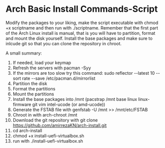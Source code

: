 # Arch Basic Install Commands-Script

Modify the packages to your liking, make the script executable with chmod +x scriptname and then run with ./scriptname.
Remember that the first part of the Arch Linux install is manual, that is you will have to partition, format and mount the disk yourself. Install the base packages and make sure to inlcude git so that you can clone the repository in chroot.

A small summary:

1. If needed, load your keymap
2. Refresh the servers with pacman -Syy
3. If the mirrors are too slow try this command: sudo reflector --latest 10 --sort rate --save /etc/pacman.d/mirrorlist 
4. Partition the disk
5. Format the partitions
6. Mount the partitions
7. Install the base packages into /mnt (pacstrap /mnt base linux linux-firmware git vim intel-ucode (or amd-ucode))
8. Generate the FSTAB file with genfstab -U /mnt >> /mnt/etc/FSTAB
9. Chroot in with arch-chroot /mnt
10. Download the git repository with git clone https://github.com/amirrezaKN/arch-install.git
11. cd arch-install
12. chmod +x install-uefi-virtualbox.sh
13. run with ./install-uefi-virtualbox.sh
